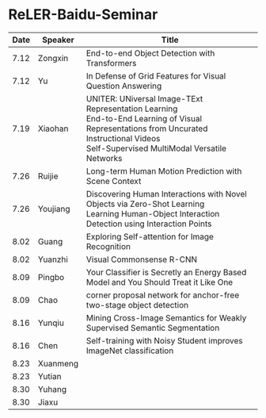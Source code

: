 # ReLER-Baidu-Seminar


| Date  | Speaker | Title |
| ------------- | ------------- | ------------- |
| 7.12  | Zongxin | End-to-end Object Detection with Transformers |
| 7.12  | Yu | In Defense of Grid Features for Visual Question Answering |
| 7.19  | Xiaohan | UNITER: UNiversal Image-TExt Representation Learning <br> End-to-End Learning of Visual Representations from Uncurated Instructional Videos <br> Self-Supervised MultiModal Versatile Networks
| 7.26  | Ruijie |  Long-term Human Motion Prediction with Scene Context
| 7.26  | Youjiang | Discovering Human Interactions with Novel Objects via Zero-Shot Learning <br> Learning Human-Object Interaction Detection using Interaction Points
| 8.02  | Guang | Exploring Self-attention for Image Recognition 
| 8.02  | Yuanzhi | Visual Commonsense R-CNN
| 8.09  | Pingbo | Your Classifier is Secretly an Energy Based Model and You Should Treat it Like One
| 8.09  | Chao | corner proposal network for anchor-free two-stage object detection
| 8.16  | Yunqiu | Mining Cross-Image Semantics for Weakly Supervised Semantic Segmentation
| 8.16  | Chen | Self-training with Noisy Student improves ImageNet classification
| 8.23  | Xuanmeng |
| 8.23  | Yutian |
| 8.30  | Yuhang |
| 8.30  | Jiaxu  |



